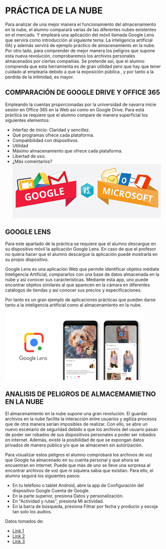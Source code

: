 # PRÁCTICA DE LA NUBE 

Para analizar de una mejor manera el funcionamiento del almacenamiento en la nube, el alumno comparará varias de las diferentes nubes existentes en el mercado. Y empleará una aplicación del móvil llamada Google Lens que servirá como introducción al siguiente tema: La inteligencia artificial (IA) y además servirá de ejemplo práctico de almacenamiento en la nube. 
Por otro lado, para comprender de mejor manera los peligros que supone esta nueva revolución, comprobaremos los archivos personales almacenados por ciertas compañías.
Se pretende así, que el alumno comprenda que esta herramienta es de gran utilidad pero que hay que tener cuidado al emplearla debido a que la exposición pública , y por tanto a la perdida de la intimidad, es mayor.

## COMPARACIÓN DE GOOGLE DRIVE Y OFFICE 365
Empleando la cuentas proporcionadas por la universidad de navarra inicie sesión en Office 365 en la Web así como en Google Drive. Para está práctica se requiere que el alumno compare de manera superficial los siguientes elementos:

+ Interfaz de inicio: Claridad y sencillez.
+ Qué programas ofrece cada plataforma.
+ Compatibilidad con dispositivos.
+ Utilidad
+ Máximo almacenamiento que ofrece cada plataforma.
+ Libertad de uso.
+ ¿Más comentarios?
![alt text](Office_vs_Drive.png)
## GOOGLE LENS
Para este apartado de la práctica se requiere que el alumno descargue en su dispositivo móvil la aplicación Google Lens. En caso de que el profesor no quiera hacer que el alumno descargue la aplicación puede mostrarla en su propio dispositivo.

Google Lens es una aplicación Web que permite identificar objetos médiate Inteligencia Artificial, compararlos con una base de datos almacenada en la nube y así conocer sus características. Mediante esta app, uno puede encontrar objetos similares al que aparecen en la cámara en diferentes catálogos de tiendas y así conocer sus precios y especificaciones.

Por tanto es un gran ejemplo de aplicaciones prácticas que pueden darse tanto a la inteligencia artificial como al almacenamiento en la nube.

![alt text](google_lens.png)

## ANALISIS DE PELIGROS DE ALMACEMAMIETNO EN LA NUBE

El almacenamiento en la nube supone una gran revolución. El guardar archivos en la nube facilita la interacción entre usuarios y agiliza procesos que de otra manera serían imposibles de realizar. 
Con ello, se abre un nuevo escenario de seguridad debido a que los archivos del usuario pasan de poder ser robados de sus dispositivos personales a poder ser robados en internet. Además,  existe la posibilidad de que se expongan datos privados de manera pública y/o que se almacenen sin autorización.

Para visualizar estos peligros el alumno comprobará los archivos de voz que Google ha almacenado en su cuenta personal y que ahora se encuentran en internet. Puede que más de uno se lleve una sorpresa al encontrar archivos de voz que ni siquiera sabía que existían.
Para ello, el alumno seguirá los siguientes pasos:

+ En tu teléfono o tablet Android, abre la app de Configuración del dispositivo Google Cuenta de Google.
+ En la parte superior, presiona Datos y personalización.
+ En "Actividad y rutas", presiona Mi actividad.
+ En la barra de búsqueda, presiona Filtrar por fecha y producto y escoja tan solo los audios.




Datos tomados de: 
+ [Link 1](https://www.xertica.com/computacion-en-la-nube-definicion-ejemplos-y-usos-practicos/)
+ [Link 2](https://www.xertica.com/blog/spotify-google-cloud)
+ [Link 3](https://cloud.google.com/customers/ubisoft/)
